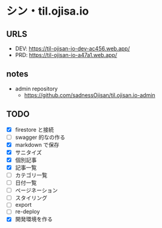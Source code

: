 # シン・til.ojisa.io

## URLS

- DEV: https://til-ojisan-io-dev-ac456.web.app/
- PRD: https://til-ojisan-io-a47a1.web.app/

## notes

- admin repository
  - https://github.com/sadnessOjisan/til.ojisan.io-admin

## TODO

- [x] firestore と接続
- [ ] swagger 的なの作る
- [x] markdown で保存
- [x] サニタイズ
- [x] 個別記事
- [x] 記事一覧
- [ ] カテゴリ一覧
- [ ] 日付一覧
- [ ] ページネーション
- [ ] スタイリング
- [ ] export
- [ ] re-deploy
- [x] 開発環境を作る
